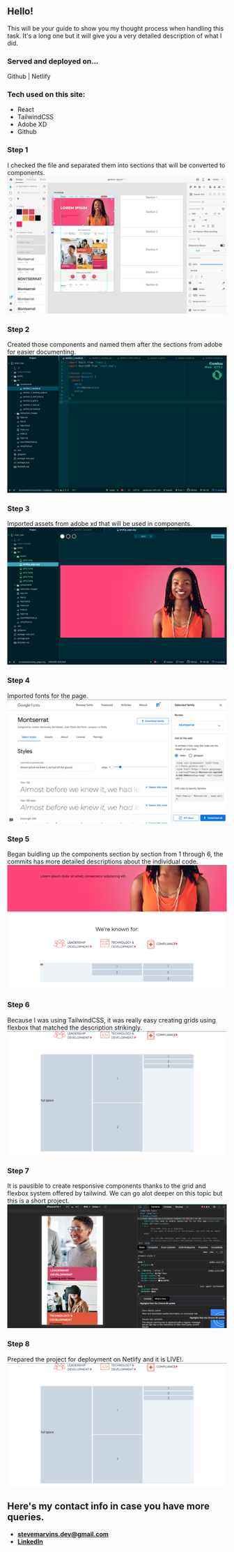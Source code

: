 ## Hello!
This will be your guide to show you my thought process when handling this task. It's a long one but it will give you a very detailed description of what I did.


### Served and deployed on...
Github | Netlify

### Tech used on this site:
* React
* TailwindCSS
* Adobe XD
* Github

### Step 1
I checked the file and separated them into sections that will be converted to components.
![pic 1](src/instruction_images/1.png)

### Step 2
Created those components and named them after the sections from adobe for easier documenting.
![pic 1](src/instruction_images/2.png)

### Step 3
Imported assets from adobe xd that will be used in components.
![pic 1](src/instruction_images/3.png)

### Step 4
Imported fonts for the page.
![pic 1](src/instruction_images/4.png)

### Step 5
Began buidling up the components section by section from 1 through 6, the commits has more detailed descriptions about the individual code.
![pic 1](src/instruction_images/5.png)

### Step 6
Because I was using TailwindCSS, it was really easy creating grids using flexbox that matched the description strikingly.
![pic 1](src/instruction_images/6.png)

### Step 7
It is pausible to create responsive components thanks to the grid and flexbox system offered by tailwind. We can go alot deeper on this topic but this is a short project.
![pic 1](src/instruction_images/7.png)

### Step 8
Prepared the project for deployment on Netlify and it is LIVE!.
![pic 1](src/instruction_images/6.png)

## Here's my contact info in case you have more queries.
* **[stevemarvins.dev@gmail.com](https://www.stevemarvins.dev@gmail.com/)**
* **[LinkedIn](https://www.linkedin.com/in/stevemarvins-dev)**

